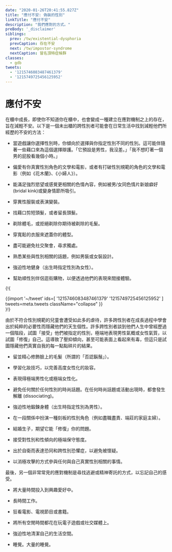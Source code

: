 ```yaml
---
date: "2020-01-26T20:41:55.827Z"
title: "應付不安: 偽裝的性別"
linkTitle: "應付不安"
description: "我們應對的方式。"
preBody: '_disclaimer'
siblings:
  prev: /tw/existential-dysphoria
  prevCaption: 存在不安
  next: /tw/impostor-syndrome
  nextCaption: 冒名頂特症候群
classes:
  - gdb
tweets:
  - '1215746083487461379'
  - '1215749725456125952'
---
```


<!-- # Managed Dysphoria -->

# 應付不安

<!-- Growing up in the closet, even when you don't know you're in the closet, becomes an existence built on top of coping mechanisms intended to alleviate dysphoria. The following are ways a closeted trans person may find to alleviate the dysphoria they experience in their day to day lives: -->

在櫃中成長，即使你不知道你在櫃中，也會變成一種建立在應對機制之上的存在，旨在減輕不安。以下是一個未出櫃的跨性別者可能會在日常生活中找到減輕他們所經歷的不安的方法：

<!-- - When a video game gives you the option of choosing your gender, you tend to choose differently than your assigned gender. This may be accompanied with excuses to defend that choice. "It defaulted to male and I didn't care." "I don't want to stare at a guy's butt for hours." -->

- 當遊戲讓你選擇性別時，你傾向於選擇與你指定性別不同的性別。這可能伴隨著一些藉口來為這個選擇辯護。「它預設是男性，我沒差。」「我不想盯著一個男的屁股看幾個小時。」

<!-- - A preference for literature and film with characters of your true gender, or with characters who break gender norms (_Mulan_, _Little Women_). -->

- 偏愛有你真實性別角色的文學和電影，或者有打破性別規範的角色的文學和電影（例如《花木蘭》、《小婦人》）。

<!-- - Pornographic outlets which satisfy strong desires or feel more relatable, such as a draw towards gay/lesbian porn, bridal kink, or transformation sequences. -->

- 能滿足強烈慾望或感覺更相關的色情內容，例如被男/女同色情片新娘癖好(bridal kink)或變身情節所吸引。

<!-- - Crossdressing or performing drag. -->

- 穿異性服裝或表演變裝。

<!-- - Finding excuses to cut hair short, or to grow it out. -->

- 找藉口剪短頭髮，或者留長頭髮。

<!-- - Shaving of body hair, or a refusal to shave hair you're expected to. -->

- 剃除體毛，或拒絕剃除你期待被剃除的毛髮。

<!-- - Wearing loose and baggy clothing that hides the shape of your body. -->

- 穿寬鬆的衣服來遮蓋你的體型。

<!-- - Avoiding social gatherings whenever possible, seeking isolation. -->

- 盡可能避免社交聚會，尋求獨處。

<!-- - Becoming intimately educated about some gender-associated topic, such as men's or women's clothing design. -->

- 熟悉某些與性別相關的話題，例如男裝或女裝設計。

<!-- - Obsessively working out (AFABs). -->

- 強迫性地健身（出生時指定性別為女性）。

<!-- - Helping cis partners to shop in order to live vicariously through their presentation. -->

- 幫助順性別伴侶逛街購物，以便透過他們的表現來間接體驗。

{!{ <div class="gutter">{{import '~/tweet' ids=[
  '1215746083487461379'
  '1215749725456125952'
] tweets=meta.tweets className="collapse" }}</div> }!}

<!-- Because so much abuse is handed down onto gender non-conforming children, many trans people grow up learning to hide their natural personalities out of sheer necessity. Many trans people speak about having a phase of life where they attempted to "buy-in" on their assigned gender, performing masculinity or femininity to extremes in order to try to "fix" themselves. This leads to repression tendencies which may even superficially appear toxic, but are simply the results of trying to hide every scrap of their true selves. -->

由於不符合性別規範的兒童會遭受如此多的虐待，許多跨性別者在成長過程中學會出於純粹的必要性而隱藏他們的天生個性。許多跨性別者談到他們人生中曾經歷過一個階段，試圖「接受」他們被指定的性別，極端地表現男性氣概或女性氣質，以試圖「修復」自己。這導致了壓抑傾向，甚至可能表面上看起來有毒，但這只是試圖隱藏他們真實自我的每一點點碎片的結果。

<!-- - Growing and meticulously grooming facial hair (the so-called "denial beard"). -->

- 留並精心修飾臉上的毛髮（所謂的「否認鬍鬚」）。

<!-- - Taking up makeup artistry in order to perfect a high femme look. -->

- 學習化妝技巧，以完善高度女性化的妝容。

<!-- - Presenting extremely masculine or hyper feminine. -->

- 表現得極端男性化或極端女性化。

<!-- - Avoiding any conversation about fashion for any gender. Dissociating whenever fashion conversations or activities occur. -->

- 避免任何關於任何性別的時尚話題。在任何時尚話題或活動出現時，都會發生解離 (dissociating)。

<!-- - Obsessively working out (AMABs). -->

- 強迫性地鍛鍊身體（出生時指定性別為男性）。

<!-- - Assuming a strongly stereotyped gender role in a relationship (e.g. the dutifully modest housewife). -->

- 在一段關係中扮演一種刻板的性別角色（例如盡職盡責、端莊的家庭主婦）。

<!-- - Marrying and having kids in anticipation that it will "fix" what's wrong with you. -->

- 結婚生子，期望它能「修復」你的問題。

<!-- - Buying in to ultra-conservative attitudes towards gender and sexuality. -->

- 接受對性別和性傾向的極端保守態度。

<!-- - Expressing homophobia and transphobia in self-defense to ward off suspicion. -->

- 出於自衛而表達恐同和跨性別恐懼症，以避免被懷疑。

<!-- - Aggressively-passive engagement in anything connected to one's true gender. -->

- 以消極攻擊的方式參與任何與自己真實性別相關的事情。


<!-- Finally, another very common coping mechanism is to find means of escape or mental engagement in order to forget your own feelings. -->

最後，另一個非常常見的應對機制是尋找逃避或精神寄託的方式，以忘記自己的感受。

<!-- - Intensely investing large amounts of time into hobbies. -->

- 將大量時間投入到興趣愛好中。

<!-- - Long hours spent at work. -->

- 長時間工作。

<!-- - Chain-binging movies, TV shows, or books. -->

- 狂看電影、電視節目或書籍。

<!-- - Spending all idle time playing video games or on social media. -->

- 將所有空閒時間都花在玩電子遊戲或社交媒體上。

<!-- - Obsessively cleaning one's living space. -->

- 強迫性地清潔自己的生活空間。

<!-- - Sleeping. Lots and lots of sleeping. -->

- 睡覺。大量的睡覺。
